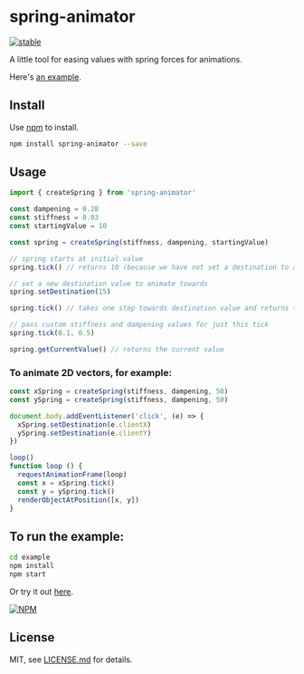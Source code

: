 # spring-animator

[![stable](http://badges.github.io/stability-badges/dist/stable.svg)](http://github.com/badges/stability-badges)

A little tool for easing values with spring forces for animations.

Here's [an example](https://rolyatmax.github.io/spring-animator/).

## Install

Use [npm](https://npmjs.com/) to install.

```sh
npm install spring-animator --save
```

## Usage

```js
import { createSpring } from 'spring-animator'

const dampening = 0.28
const stiffness = 0.03
const startingValue = 10

const spring = createSpring(stiffness, dampening, startingValue)

// spring starts at initial value
spring.tick() // returns 10 (because we have not set a destination to animate towards)

// set a new destination value to animate towards
spring.setDestination(15)

spring.tick() // takes one step towards destination value and returns the new value

// pass custom stiffness and dampening values for just this tick
spring.tick(0.1, 0.5)

spring.getCurrentValue() // returns the current value
```

### To animate 2D vectors, for example:

```js
const xSpring = createSpring(stiffness, dampening, 50)
const ySpring = createSpring(stiffness, dampening, 50)

document.body.addEventListener('click', (e) => {
  xSpring.setDestination(e.clientX)
  ySpring.setDestination(e.clientY)
})

loop()
function loop () {
  requestAnimationFrame(loop)
  const x = xSpring.tick()
  const y = ySpring.tick()
  renderObjectAtPosition([x, y])
}
```

## To run the example:

```sh
cd example
npm install
npm start
```

Or try it out [here](https://rolyatmax.github.io/spring-animator/).

[![NPM](https://nodei.co/npm/spring-animator.png)](https://www.npmjs.com/package/spring-animator)

## License

MIT, see [LICENSE.md](http://github.com/rolyatmax/spring-animator/blob/master/LICENSE.md) for details.

